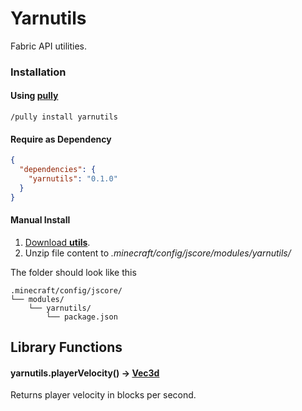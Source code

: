 # Yarnutils

Fabric API utilities.

### Installation

#### Using [pully](https://github.com/FabricCore/pully)

```
/pully install yarnutils
```

#### Require as Dependency

```json
{
  "dependencies": {
    "yarnutils": "0.1.0"
  }
}
```

#### Manual Install

1. [Download **utils**](https://github.com/FabricCore/yarnutils/archive/refs/heads/master.zip).
2. Unzip file content to _.minecraft/config/jscore/modules/yarnutils/_

The folder should look like this

```
.minecraft/config/jscore/
└── modules/
    └── yarnutils/
        └── package.json
```

## Library Functions

#### yarnutils.playerVelocity() → [Vec3d](https://fabriccore.github.io/yarnwrap/build/latest.html?q=util.math.Vec3d)

Returns player velocity in blocks per second.
